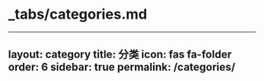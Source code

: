 # _tabs/categories.md
---
layout: category
title: 分类
icon: fas fa-folder
order: 6
sidebar: true
permalink: /categories/
---
